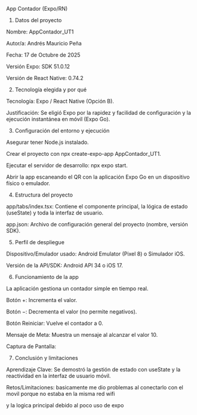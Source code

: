 App Contador (Expo/RN)

1. Datos del proyecto

Nombre: AppContador_UT1

Autor/a: Andrés Mauricio Peña

Fecha: 17 de Octubre de 2025

Versión Expo: SDK 51.0.12

Versión de React Native: 0.74.2

2. Tecnología elegida y por qué

Tecnología: Expo / React Native (Opción B).

Justificación: Se eligió Expo por la rapidez y facilidad de configuración y la ejecución instantánea en móvil (Expo Go).

3. Configuración del entorno y ejecución

Asegurar tener Node.js instalado.

Crear el proyecto con npx create-expo-app AppContador_UT1.

Ejecutar el servidor de desarrollo: npx expo start.

Abrir la app escaneando el QR con la aplicación Expo Go en un dispositivo físico o emulador.

4. Estructura del proyecto

app/tabs/index.tsx: Contiene el componente principal, la lógica de estado (useState) y toda la interfaz de usuario.

app.json: Archivo de configuración general del proyecto (nombre, versión SDK).

5. Perfil de despliegue

Dispositivo/Emulador usado: Android Emulator (Pixel 8) o Simulador iOS.

Versión de la API/SDK: Android API 34 o iOS 17.

6. Funcionamiento de la app

La aplicación gestiona un contador simple en tiempo real.

Botón +: Incrementa el valor.

Botón −: Decrementa el valor (no permite negativos).

Botón Reiniciar: Vuelve el contador a 0.

Mensaje de Meta: Muestra un mensaje al alcanzar el valor 10.

Captura de Pantalla:

7. Conclusión y limitaciones

Aprendizaje Clave: Se demostró la gestión de estado con useState y la reactividad en la interfaz de usuario móvil.

Retos/Limitaciones: basicamente me dio problemas al conectarlo con el movil porque no estaba en la misma red wifi

y la logica principal debido al poco uso de expo 



